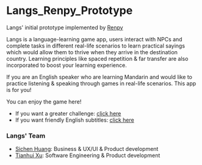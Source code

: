 # Langs_Renpy_Prototype
 Langs' initial prototype implemented by [Renpy](https://www.renpy.org/)

 Langs is a language-learning game app, users interact with NPCs and complete tasks in different real-life scenarios to learn practical sayings which would allow them to thrive when they arrive in the destination country. Learning principles like spaced repetition & far transfer are also incorporated to boost your learning experience.

 If you are an English speaker who are learning Mandarin and would like to practice listening & speaking through games in real-life scenarios. This app is for you! 

 You can enjoy the game here!
 - If you want a greater challenge: [click here](https://tianhui.itch.io/langs-renpy)
 - If you want friendly English subtitles: [click here](https://tianhui.itch.io/langs-v2-prototype-w-english)

### Langs' Team
- [Sichen Huang](https://www.linkedin.com/in/sichen-lanny-huang/): Business & UX/UI & Product development
- [Tianhui Xu](https://www.linkedin.com/in/tianhui-xu-844855175/): Software Engineering & Product development

